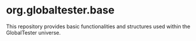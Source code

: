 org.globaltester.base
===
This repository provides basic functionalities and structures used within the GlobalTester universe.